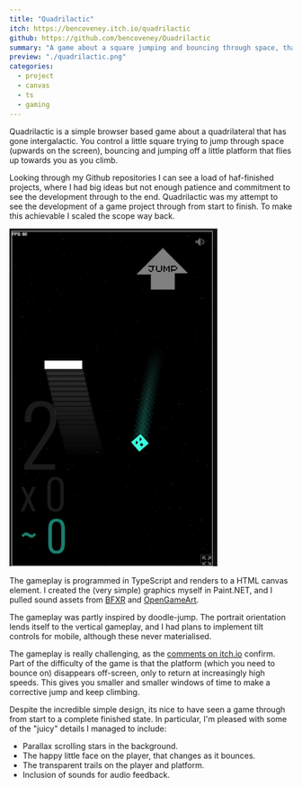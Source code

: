 ```yaml
---
title: "Quadrilactic"
itch: https://bencoveney.itch.io/quadrilactic
github: https://github.com/bencoveney/Quadrilactic
summary: "A game about a square jumping and bouncing through space, that you can play in your browser."
preview: "./quadrilactic.png"
categories:
  - project
  - canvas
  - ts
  - gaming
---
```


Quadrilactic is a simple browser based game about a quadrilateral that has gone intergalactic. You control a little square trying to jump through space (upwards on the screen), bouncing and jumping off a little platform that flies up towards you as you climb.

Looking through my Github repositories I can see a load of haf-finished projects, where I had big ideas but not enough patience and commitment to see the development through to the end. Quadrilactic was my attempt to see the development of a game project through from start to finish. To make this achievable I scaled the scope way back.

![Quadrilactic gameplay](./quadrilactic.png "Quadrilactic's main character falling to his doom")

The gameplay is programmed in TypeScript and renders to a HTML canvas element. I created the (very simple) graphics myself in Paint.NET, and I pulled sound assets from [BFXR](http://www.bfxr.net/) and [OpenGameArt](https://opengameart.org/).

The gameplay was partly inspired by doodle-jump. The portrait orientation lends itself to the vertical gameplay, and I had plans to implement tilt controls for mobile, although these never materialised.

The gameplay is really challenging, as the [comments on itch.io](https://bencoveney.itch.io/quadrilactic) confirm. Part of the difficulty of the game is that the platform (which you need to bounce on) disappears off-screen, only to return at increasingly high speeds. This gives you smaller and smaller windows of time to make a corrective jump and keep climbing.

Despite the incredible simple design, its nice to have seen a game through from start to a complete finished state. In particular, I'm pleased with some of the "juicy" details I managed to include:

- Parallax scrolling stars in the background.
- The happy little face on the player, that changes as it bounces.
- The transparent trails on the player and platform.
- Inclusion of sounds for audio feedback.
